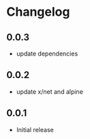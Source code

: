 # Changelog

## 0.0.3
* update dependencies

## 0.0.2
* update x/net and alpine

## 0.0.1
* Initial release

